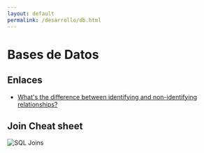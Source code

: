 ```yaml
---
layout: default
permalink: /desarrollo/db.html
---
```


# Bases de Datos

## Enlaces

*  [What's the difference between identifying and non-identifying relationships?](http://stackoverflow.com/questions/762937/whats-the-difference-between-identifying-and-non-identifying-relationships)

## Join Cheat sheet

![SQL Joins](../images/pages/BHerdouCMAAMbfZ.jpg)
